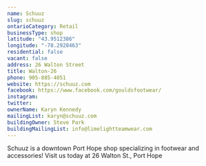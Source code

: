 ```yaml
---
name: Schuuz 
slug: schuuz
ontarioCategory: Retail
businessType: shop
latitude: "43.9512386"
longitude: "-78.2928463"
residential: false
vacant: false
address: 26 Walton Street
title: Walton-26
phone: 905-885-4051
website: https://schuuz.com
facebook: https://www.facebook.com/gouldsfootwear/
instagram: 
twitter: 
ownerName: Karyn Kennedy
mailingList: karyn@schuuz.com
buildingOwner: Steve Park
buildingMailingList: info@limelightteamwear.com
---
```


Schuuz is a downtown Port Hope shop specializing in footwear and accessories! Visit us today at 26 Walton St., Port Hope
